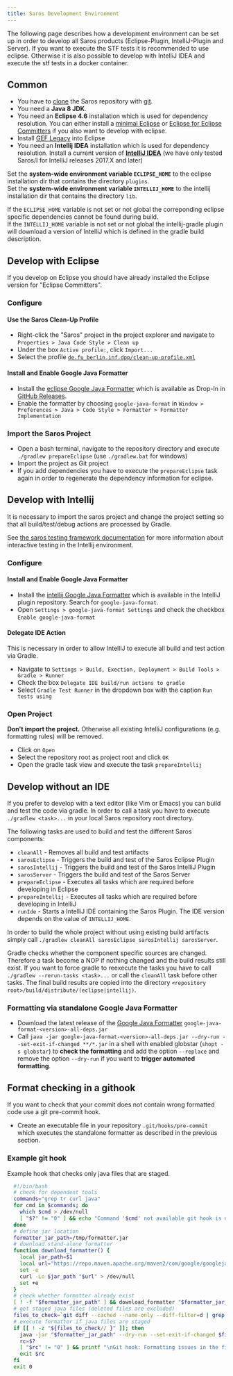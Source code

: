 ```yaml
---
title: Saros Development Environment
---
```


The following page describes how a development environment can be set up in order to develop all Saros products (Eclipse-Plugin, IntelliJ-Plugin and Server).
If you want to execute the STF tests it is recommended to use eclipse. Otherwise it is also possible to develop with IntelliJ IDEA and execute the stf tests in a docker container.

## Common
* You have to [clone](https://help.github.com/articles/cloning-a-repository/) the Saros repository with [git](https://git-scm.com/book/en/v2/Getting-Started-Installing-Git).
* You need a **Java 8 JDK**.
* You need an **Eclipse 4.6** installation which is used for dependency resolution. You can either install a [minimal Eclipse](http://www.eclipse.org/downloads/packages/release/neon/3/eclipse-ide-java-developers) or [Eclipse for Eclipse Committers](http://www.eclipse.org/downloads/packages/release/neon/3/eclipse-ide-eclipse-committers) if you also want to develop with eclipse.
* Install [GEF Legacy](https://projects.eclipse.org/projects/tools.gef/downloads) into Eclipse
* You need an **Intellij IDEA** installation which is used for dependency resolution. Install a current version of [**IntelliJ IDEA**](https://www.jetbrains.com/idea/download/#section=linux) (we have only tested Saros/I for IntelliJ releases 2017.X and later)

Set the **system-wide environment variable `ECLIPSE_HOME`** to the eclipse installation dir that contains the directory `plugins`.  
Set the **system-wide environment variable `INTELLIJ_HOME`** to the intellij installation dir that contains the directory `lib`.

If the `ECLIPSE_HOME` variable is not set or not global the correponding eclipse specific dependencies cannot be found during build.  
If the `INTELLIJ_HOME` variable is not set or not global the intellij-gradle plugin will download a version of IntelliJ which is
defined in the gradle build description.

## Develop with Eclipse
If you develop on Eclipse you should have already installed the Eclipse version for "Eclipse Committers".

### Configure

#### Use the Saros Clean-Up Profile

* Right-click the "Saros" project in the project explorer and navigate to  
  `Properties > Java Code Style > Clean up`
* Under the box `Active profile:`, click `Import...`
* Select the profile [`de.fu_berlin.inf.dpp/clean-up-profile.xml`](https://github.com/saros-project/saros/blob/master/de.fu_berlin.inf.dpp/clean-up-profile.xml)

#### Install and Enable Google Java Formatter
* Install the [eclipse Google Java Formatter](https://github.com/google/google-java-format#eclipse) which is available as Drop-In in [GitHub Releases](https://github.com/google/google-java-format/releases).
* Enable the formatter by choosing `google-java-format` in `Window > Preferences > Java > Code Style > Formatter > Formatter Implementation`

### Import the Saros Project
* Open a bash terminal, navigate to the repository directory and execute `./gradlew prepareEclipse` (use `./gradlew.bat` for windows)
* Import the project as Git project
* If you add dependencies you have to execute the `prepareEclipse` task again in order to regenerate the dependency information for eclipse.

## Develop with Intellij
It is necessary to import the saros project and change the project setting so that all build/test/debug actions are processed
by Gradle.

See [the saros testing framework documentation](saros-testing-framework.md) for more information about interactive testing in the Intellij environment.

### Configure

#### Install and Enable Google Java Formatter
* Install the [intellij Google Java Formatter](https://plugins.jetbrains.com/plugin/8527-google-java-format) which is available in the IntelliJ plugin repository. Search for `google-java-format`.
* Open `Settings > google-java-format Settings` and check the checkbox `Enable google-java-format`

#### Delegate IDE Action
This is necessary in order to allow IntelliJ to execute all build and test action via Gradle.
* Navigate to `Settings > Build, Exection, Deployment > Build Tools > Gradle > Runner`
* Check the box `Delegate IDE build/run actions to gradle`
* Select `Gradle Test Runner` in the dropdown box with the caption `Run tests using`

### Open Project
**Don't import the project.** Otherwise all existing IntelliJ configurations (e.g. formatting rules) will be removed.

* Click on `Open`
* Select the repository root as project root and click `OK`
* Open the gradle task view and execute the task `prepareIntellij`

## Develop without an IDE
If you prefer to develop with a text editor (like Vim or Emacs) you can build and test
the code via gradle. In order to call a task you have to execute `./gradlew <task>...` in
your local Saros repository root directory.

The following tasks are used to build and test the different Saros components:
* `cleanAll` - Removes all build and test artifacts
* `sarosEclipse` - Triggers the build and test of the Saros Eclipse Plugin
* `sarosIntellij` - Triggers the build and test of the Saros IntelliJ Plugin
* `sarosServer` - Triggers the build and test of the Saros Server
* `prepareEclipse` - Executes all tasks which are required before developing in Eclipse
* `prepareIntellij` - Executes all tasks which are required before developing in IntelliJ
* `runIde` - Starts a IntelliJ IDE containing the Saros Plugin. The IDE version depends on the value of `INTELLIJ_HOME`.

In order to build the whole project without using existing build artifacts simply call `./gradlew cleanAll sarosEclipse sarosIntellij sarosServer`.

Gradle checks whether the component specific sources are changed. Therefore a task become a NOP if nothing changed and the build results still exist.
If you want to force gradle to reexecute the tasks you have to call `./gradlew --rerun-tasks <task>...` or call the `cleanAll` task before other tasks.
The final build results are copied into the directory `<repository root>/build/distribute/(eclipse|intellij)`.

### Formatting via standalone Google Java Formatter
* Download the latest release of the [Google Java Formatter](https://github.com/google/google-java-format/releases) `google-java-format-<version>-all-deps.jar`
* Call `java -jar google-java-format-<version>-all-deps.jar --dry-run --set-exit-if-changed **/*.jar` in a shell with enabled globstar (`shopt -s globstar`) to **check the formatting**
  and add the option `--replace` and remove the option `--dry-run` if you want to **trigger automated formatting**.
## Format checking in a githook
If you want to check that your commit does not contain wrong formatted code use a git pre-commit hook.
* Create an executable file in your repository `.git/hooks/pre-commit` which executes the standalone formatter as described in the previous section.
### Example git hook
Example hook that checks only java files that are staged.
```bash
  #!/bin/bash
  # check for dependent tools
  commands="grep tr curl java"
  for cmd in $commands; do
    which $cmd > /dev/null
    [ "$?" != "0" ] && echo "Command '$cmd' not available git hook is disabled" && exit 0
  done
  # define jar location
  formatter_jar_path=/tmp/formatter.jar
  # download stand-alone formatter
  function download_formatter() {
    local jar_path=$1
    local url="https://repo.maven.apache.org/maven2/com/google/googlejavaformat/google-java-format/1.6/google-java-format-1.6-all-deps.jar"
    set -e
    curl -Lo $jar_path "$url" > /dev/null
    set +e
  }
  # check whether formatter already exist
  [ ! -f "$formatter_jar_path" ] && download_formatter "$formatter_jar_path"
  # get staged java files (deleted files are excluded)
  files_to_check=`git diff --cached --name-only --diff-filter=d | grep "^.*.java$" | tr '\n' ' '`
  # execute formatter if java files are staged
  if [[ ! -z "${files_to_check// }" ]]; then
    java -jar "$formatter_jar_path" --dry-run --set-exit-if-changed $files_to_check
    rc=$?
    [ "$rc" != "0" ] && printf "\nGit hook: Formatting issues in the file listed above\n"
    exit $rc
  fi
  exit 0
```
